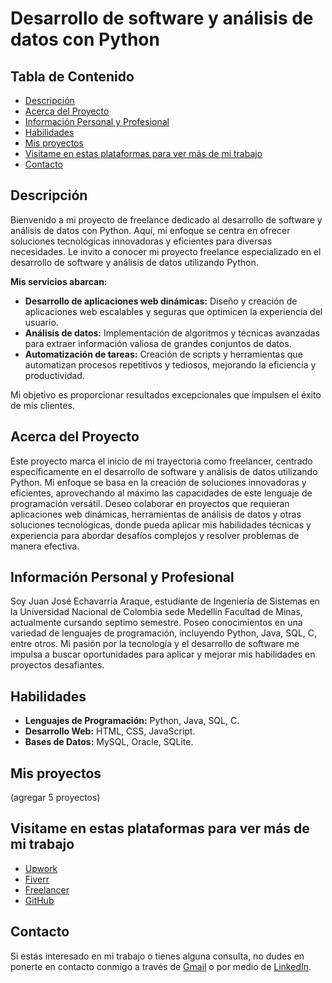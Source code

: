 # Desarrollo de software y análisis de datos con Python

## Tabla de Contenido

- [Descripción](#Descripción)
- [Acerca del Proyecto](#Acerca-del-Proyecto)
- [Información Personal y Profesional](#Información-Personal-y-Profesional)
- [Habilidades](#Habilidades)
- [Mis proyectos](Mis-proyectos)
- [Visitame en estas plataformas para ver más de mi trabajo ](#Visitame-en-estas-plataformas-para-ver-más-de-mi-trabajo)
- [Contacto](#Contacto)

## Descripción

Bienvenido a mi proyecto de freelance dedicado al desarrollo de software y análisis de datos con Python. Aquí, mi enfoque se centra en ofrecer soluciones tecnológicas innovadoras y eficientes para diversas necesidades. 
Le invito a conocer mi proyecto freelance especializado en el desarrollo de software y análisis de datos utilizando Python.

**Mis servicios abarcan:**

- **Desarrollo de aplicaciones web dinámicas:** Diseño y creación de aplicaciones web escalables y seguras que optimicen la experiencia del usuario.
- **Análisis de datos:** Implementación de algoritmos y técnicas avanzadas para extraer información valiosa de grandes conjuntos de datos.
- **Automatización de tareas:** Creación de scripts y herramientas que automatizan procesos repetitivos y tediosos, mejorando la eficiencia y productividad.

Mi objetivo es proporcionar resultados excepcionales que impulsen el éxito de mis clientes. 

## Acerca del Proyecto

Este proyecto marca el inicio de mi trayectoria como freelancer, centrado específicamente en el desarrollo de software y análisis de datos utilizando Python. Mi enfoque se basa en la creación de soluciones innovadoras y eficientes, aprovechando al máximo las capacidades de este lenguaje de programación versátil. Deseo colaborar en proyectos que requieran aplicaciones web dinámicas, herramientas de análisis de datos y otras soluciones tecnológicas, donde pueda aplicar mis habilidades técnicas y experiencia para abordar desafíos complejos y resolver problemas de manera efectiva.

## Información Personal y Profesional

Soy Juan José Echavarria Araque, estudiante de Ingeniería de Sistemas en la Universidad Nacional de Colombia sede Medellín Facultad de Minas, actualmente cursando septimo semestre. Poseo conocimientos en una variedad de lenguajes de programación, incluyendo Python, Java, SQL, C, entre otros. Mi pasión por la tecnología y el desarrollo de software me impulsa a buscar oportunidades para aplicar y mejorar mis habilidades en proyectos desafiantes.

## Habilidades

- **Lenguajes de Programación:** Python, Java, SQL, C.
- **Desarrollo Web:** HTML, CSS, JavaScript.
- **Bases de Datos:** MySQL, Oracle, SQLite.

## Mis proyectos

(agregar 5 proyectos)

## Visitame en estas plataformas para ver más de mi trabajo 

- [Upwork](https://www.upwork.com/workwith/juanjosee)
- [Fiverr](https://www.fiverr.com/juanjechav?public_mode=true)
- [Freelancer](https://www.freelancer.com/u/JuanJEchav?sb=t)
- [GitHub](https://github.com/JuanAraque11)

## Contacto

Si estás interesado en mi trabajo o tienes alguna consulta, no dudes en ponerte en contacto conmigo a través de [Gmail](mailto:jechavarriaa@unal.edu.co) o por medio de [LinkedIn](https://www.linkedin.com/in/juan-jose-echavarria-araque-a92286296?lipi=urn%3Ali%3Apage%3Ad_flagship3_profile_view_base_contact_details%3BN9njGT2wSqSVssRkJVAMYQ%3D%3D).
